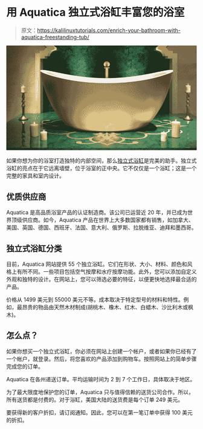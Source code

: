# 用 Aquatica 独立式浴缸丰富您的浴室

> 原文：<https://kalilinuxtutorials.com/enrich-your-bathroom-with-aquatica-freestanding-tub/>

[![Enrich your Bathroom with Aquatica Freestanding Tub](img/f8751b57203ba33cc40ed8857745e0d4.png "Enrich your Bathroom with Aquatica Freestanding Tub")](https://1.bp.blogspot.com/-0PbxEUcejTw/YF67Ec24g5I/AAAAAAAAMTQ/qREq5Ig-Xco7x-mWY9gPn8rpcDjBnwpIACLcBGAsYHQ/s16000/tubs.PNG)

如果你想为你的浴室打造独特的内部空间，那么[独立式浴缸](https://www.aquaticausa.com/category/freestanding-bathtubs)是完美的助手。独立式浴缸的亮点在于它远离墙壁，位于浴室的正中央。它不仅仅是一个浴缸；这是一个完整的家具和室内设计。

## 优质供应商

Aquatica 是高品质浴室产品的认证制造商。该公司已运营近 20 年，并已成为世界顶级供应商。如今，Aquatica 产品在世界上大多数国家都有销售，如加拿大、美国、英国、德国、西班牙、法国、意大利、俄罗斯、拉脱维亚、迪拜和墨西哥。

## 独立式浴缸分类

目前，Aquatica 网站提供 55 个独立浴缸。它们在形状、大小、材料、颜色和风格上有所不同。一些项目包括空气按摩和水疗按摩功能。此外，您可以添加自定义外观和独特的设计。在网站上，您可以筛选必要的特征，以便更快地选择最合适的产品。

价格从 1499 美元到 55000 美元不等。成本取决于特定型号的材料和特性。例如，最昂贵的物品由天然木材制成(胡桃木、橡木、红木、白蜡木、沙比利木或枫木)。

## 怎么点？

如果你想买一个独立式浴缸，你必须在网站上创建一个帐户，或者如果你已经有了一个帐户，就登录。然后，将您喜欢的产品添加到购物车。按照网站上的简单步骤完成您的订单。

Aquatica 在各州递送订单。平均运输时间为 2 到 7 个工作日，具体取决于地区。

为了最大限度地保护您的订单，Aquatica 只与值得信赖的送货公司合作。所以，所有送货都是付费的。对于浴缸，美国大陆的送货费是每个订单 249 美元。

要获得新的客户折扣，请订阅通知。因此，您可以在第一笔订单中获得 100 美元的折扣。